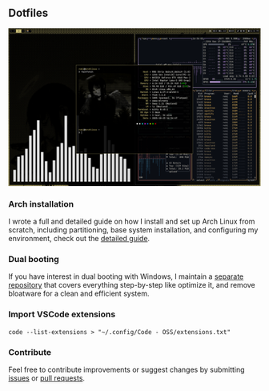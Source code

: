 ## Dotfiles

<img src="./preview.png" alt="Desktop Image">

### Arch installation

I wrote a full and detailed guide on how I install and set up Arch Linux from scratch, including partitioning, base system installation, and configuring my environment, check out the [detailed guide](https://dub.sh/arch-linux-install).

### Dual booting

If you have interest in dual booting with Windows, I maintain a [separate repository](https://github.com/lpndev/wpis) that covers everything step-by-step like optimize it, and remove bloatware for a clean and efficient system.

### Import VSCode extensions

```shell
code --list-extensions > "~/.config/Code - OSS/extensions.txt"
```

### Contribute

Feel free to contribute improvements or suggest changes by submitting [issues](https://github.com/lpndev/dotfiles/issues) or [pull requests](https://github.com/lpndev/dotfiles/pulls).
